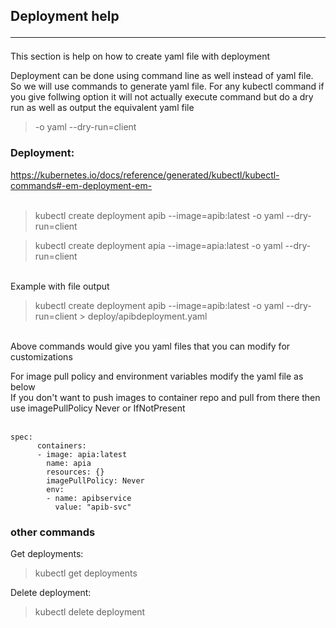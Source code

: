 ## Deployment help <hr/>

This section is help on how to create yaml file with deployment

Deployment can be done using command line as well instead of yaml file. So we will use commands to generate yaml file. For any kubectl command if you give follwing option it will not actually execute command but do a dry run as well as output the equivalent yaml file 

> -o yaml --dry-run=client

### Deployment:
https://kubernetes.io/docs/reference/generated/kubectl/kubectl-commands#-em-deployment-em-
<br/><br/>

> kubectl create deployment apib --image=apib:latest -o yaml --dry-run=client

> kubectl create deployment apia --image=apia:latest -o yaml --dry-run=client

<br/>
Example with file output 

> kubectl create deployment apib --image=apib:latest -o yaml --dry-run=client > deploy/apibdeployment.yaml

<br/>
Above commands would give you yaml files that you can modify for customizations

For image pull policy and environment variables modify the yaml file as below\
If you don't want to push images to container repo and pull from there then use imagePullPolicy Never or IfNotPresent
<br/><br/>

```
spec:
      containers:        
      - image: apia:latest
        name: apia
        resources: {}
        imagePullPolicy: Never
        env:
        - name: apibservice
          value: "apib-svc"
```

### other commands
Get deployments:
> kubectl get deployments

Delete deployment:
> kubectl delete deployment <nameofdeployment>